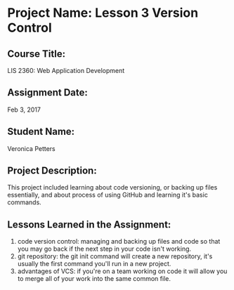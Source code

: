 # Project Name:  Lesson 3 Version Control

## Course Title:
LIS 2360:  Web Application Development

## Assignment Date:  
Feb 3, 2017

## Student Name:  
Veronica Petters

## Project Description:
This project included learning about code versioning, or backing up files essentially, and about process of using GitHub and learning it's basic commands.

## Lessons Learned in the Assignment:
1. code version control: managing and backing up files and code so that you may go back if the next step in your code isn't working.
2. git repository: the git init command will create a new repository, it's usually the first command you'll run in a new project.
3. advantages of VCS: if you're on a team working on code it will allow you to merge all of your work into the same common file.
